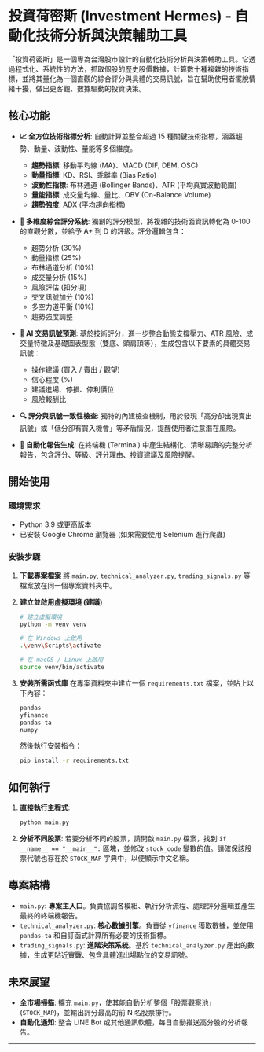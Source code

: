 # 投資荷密斯 (Investment Hermes) - 自動化技術分析與決策輔助工具

「投資荷密斯」是一個專為台灣股市設計的自動化技術分析與決策輔助工具。它透過程式化、系統性的方法，抓取個股的歷史股價數據，計算數十種複雜的技術指標，並將其量化為一個直觀的綜合評分與具體的交易訊號，旨在幫助使用者擺脫情緒干擾，做出更客觀、數據驅動的投資決策。

## 核心功能

* **📈 全方位技術指標分析**: 自動計算並整合超過 15 種關鍵技術指標，涵蓋趨勢、動量、波動性、量能等多個維度。
    * **趨勢指標**: 移動平均線 (MA)、MACD (DIF, DEM, OSC)
    * **動量指標**: KD、RSI、乖離率 (Bias Ratio)
    * **波動性指標**: 布林通道 (Bollinger Bands)、ATR (平均真實波動範圍)
    * **量能指標**: 成交量均線、量比、OBV (On-Balance Volume)
    * **趨勢強度**: ADX (平均趨向指標)

* **💯 多維度綜合評分系統**: 獨創的評分模型，將複雜的技術面資訊轉化為 0-100 的直觀分數，並給予 A+ 到 D 的評級。評分邏輯包含：
    * 趨勢分析 (30%)
    * 動量指標 (25%)
    * 布林通道分析 (10%)
    * 成交量分析 (15%)
    * 風險評估 (扣分項)
    * 交叉訊號加分 (10%)
    * 多空力道平衡 (10%)
    * 趨勢強度調整

* **🎯 AI 交易訊號預測**: 基於技術評分，進一步整合動態支撐壓力、ATR 風險、成交量特徵及基礎圖表型態（雙底、頭肩頂等），生成包含以下要素的具體交易訊號：
    * 操作建議 (買入 / 賣出 / 觀望)
    * 信心程度 (%)
    * 建議進場、停損、停利價位
    * 風險報酬比

* **🔍 評分與訊號一致性檢查**: 獨特的內建檢查機制，用於發現「高分卻出現賣出訊號」或「低分卻有買入機會」等矛盾情況，提醒使用者注意潛在風險。

* **📄 自動化報告生成**: 在終端機 (Terminal) 中產生結構化、清晰易讀的完整分析報告，包含評分、等級、評分理由、投資建議及風險提醒。

## 開始使用

### 環境需求
* Python 3.9 或更高版本
* 已安裝 Google Chrome 瀏覽器 (如果需要使用 Selenium 進行爬蟲)

### 安裝步驟

1.  **下載專案檔案**
    將 `main.py`, `technical_analyzer.py`, `trading_signals.py` 等檔案放在同一個專案資料夾中。

2.  **建立並啟用虛擬環境 (建議)**
    ```bash
    # 建立虛擬環境
    python -m venv venv

    # 在 Windows 上啟用
    .\venv\Scripts\activate

    # 在 macOS / Linux 上啟用
    source venv/bin/activate
    ```

3.  **安裝所需函式庫**
    在專案資料夾中建立一個 `requirements.txt` 檔案，並貼上以下內容：
    ```txt
    pandas
    yfinance
    pandas-ta
    numpy
    ```
    然後執行安裝指令：
    ```bash
    pip install -r requirements.txt
    ```

## 如何執行

1.  **直接執行主程式**:
    ```bash
    python main.py
    ```

2.  **分析不同股票**:
    若要分析不同的股票，請開啟 `main.py` 檔案，找到 `if __name__ == "__main__":` 區塊，並修改 `stock_code` 變數的值。請確保該股票代號也存在於 `STOCK_MAP` 字典中，以便顯示中文名稱。

## 專案結構

* `main.py`: **專案主入口**。負責協調各模組、執行分析流程、處理評分邏輯並產生最終的終端機報告。
* `technical_analyzer.py`: **核心數據引擎**。負責從 `yfinance` 獲取數據，並使用 `pandas-ta` 和自訂函式計算所有必要的技術指標。
* `trading_signals.py`: **進階決策系統**。基於 `technical_analyzer.py` 產出的數據，生成更貼近實戰、包含具體進出場點位的交易訊號。

## 未來展望

* **全市場掃描**: 擴充 `main.py`，使其能自動分析整個「股票觀察池」(`STOCK_MAP`)，並輸出評分最高的前 N 名股票排行。
* **自動化通知**: 整合 LINE Bot 或其他通訊軟體，每日自動推送高分股的分析報告。
* **
